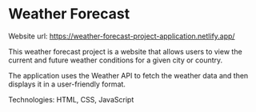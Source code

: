 # Weather Forecast

Website url: https://weather-forecast-project-application.netlify.app/

This weather forecast project is a website that allows users to view the current and future weather conditions for a given city or country. 

The application uses the Weather API to fetch the weather data and then displays it in a user-friendly format.

Technologies: HTML, CSS, JavaScript
